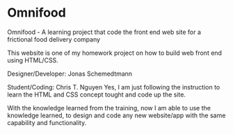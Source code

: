 # Omnifood
Omnifood - A learning project that code the front end web site for a frictional food delivery company

This website is one of my homework project on how to build web front end using HTML/CSS.

Designer/Developer: Jonas Schemedtmann

Student/Coding: Chris T. Nguyen
Yes, I am just following the instruction to learn the HTML and CSS concept tought and code up the site.

With the knowledge learned from the training, now I am able to use the knowledge learned, to design and code any new website/app with the same capability and functionality.

